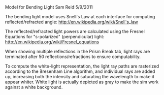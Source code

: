 Model for Bending Light 
Sam Reid 
5/9/2011 

The bending light model uses Snell's Law at each interface for computing reflected/refracted angle: http://en.wikipedia.org/wiki/Snell's_law

The reflected/refracted light powers are calculated using the Fresnel Equations for "s-polarized" (perpendicular) light: http://en.wikipedia.org/wiki/Fresnel_equations

When showing multiple reflections in the Prism Break tab, light rays are terminated after 50 reflections/refractions to ensure computability.

To compute the white-light representation, the light ray paths are rasterized according to the Bresenham Line algorithm, and individual rays are added up, increasing both the intensity
and saturating the wavelength to make it appear whiter.  White light is actually depicted as gray to make the sim work against a white background.